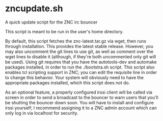 # zncupdate.sh
A quick update script for the ZNC irc bouncer

This script is meant to be run in the user's home directory.

By default, this script fetches the znc-latest.tar.gz via wget, then runs through installation.  This provides the latest stable release.
However, you may also uncomment the git lines to use git, as well as comment over the wget lines to disable it (although, if they're both uncommented only git will be used).  Using git requires that you have the autotools-dev and automake packages installed, in order to run the ./bootstra.sh script.
This script also enables tcl scripting support in ZNC; you can edit the requisite line in order to change this behavior.  Your system will obviously need to have the appropriate packages installed, which this script does not do.

As an optional feature, a properly configured irssi client will be called via screen in order to send a broadcast to the bouncer
to warn users that you'll be shutting the bouncer down soon.  You will have to install and configure irssi yourself; I recommend assigning it to a ZNC admin account which can only log in via localhost for security.
